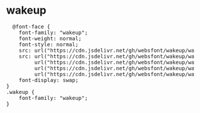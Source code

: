 # wakeup

<pre>
  @font-face {
    font-family: "wakeup";
    font-weight: normal;
    font-style: normal;
    src: url("https://cdn.jsdelivr.net/gh/websfont/wakeup/wakeup.eot");
    src: url("https://cdn.jsdelivr.net/gh/websfont/wakeup/wakeup.eot?#iefix") format("embedded-opentype"),
         url("https://cdn.jsdelivr.net/gh/websfont/wakeup/wakeup.woff2") format("woff2"),
         url("https://cdn.jsdelivr.net/gh/websfont/wakeup/wakeup.woff") format("woff"),
         url("https://cdn.jsdelivr.net/gh/websfont/wakeup/wakeup.ttf") format("truetype");
    font-display: swap;
}
.wakeup {
    font-family: "wakeup";
}
</pre>
